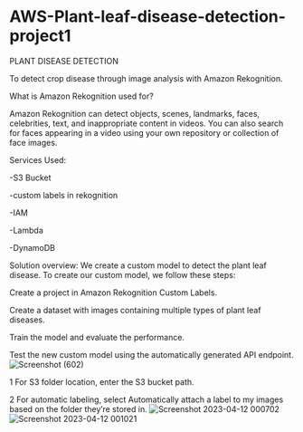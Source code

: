 # AWS-Plant-leaf-disease-detection-project1
PLANT DISEASE DETECTION

To detect crop disease through image analysis with Amazon Rekognition.


What is Amazon Rekognition used for?

Amazon Rekognition can detect objects, scenes, landmarks, faces, celebrities, text, and inappropriate content in videos. You can also search for faces appearing in a video using your own repository or collection of face images.

Services Used:

-S3 Bucket

-custom labels in rekognition

-IAM

-Lambda

-DynamoDB

Solution overview:
We create a custom model to detect the plant leaf disease. To create our custom model, we follow these steps:

Create a project in Amazon Rekognition Custom Labels.

Create a dataset with images containing multiple types of plant leaf diseases.

Train the model and evaluate the performance.

Test the new custom model using the automatically generated API endpoint.
![Screenshot (602)](https://user-images.githubusercontent.com/90968558/232210506-e4c79bac-b681-4712-91a9-bc29d2e3d431.png)

1 For S3 folder location, enter the S3 bucket path.

2 For automatic labeling, select Automatically attach a label to my images based on the folder they’re stored in.
![Screenshot 2023-04-12 000702](https://user-images.githubusercontent.com/90968558/232210556-f2c95eac-2996-4b6d-a44c-ea751828e10d.png)
![Screenshot 2023-04-12 001021](https://user-images.githubusercontent.com/90968558/232210561-18835ad5-cfa0-4668-9333-85a4b63b72ee.png)





